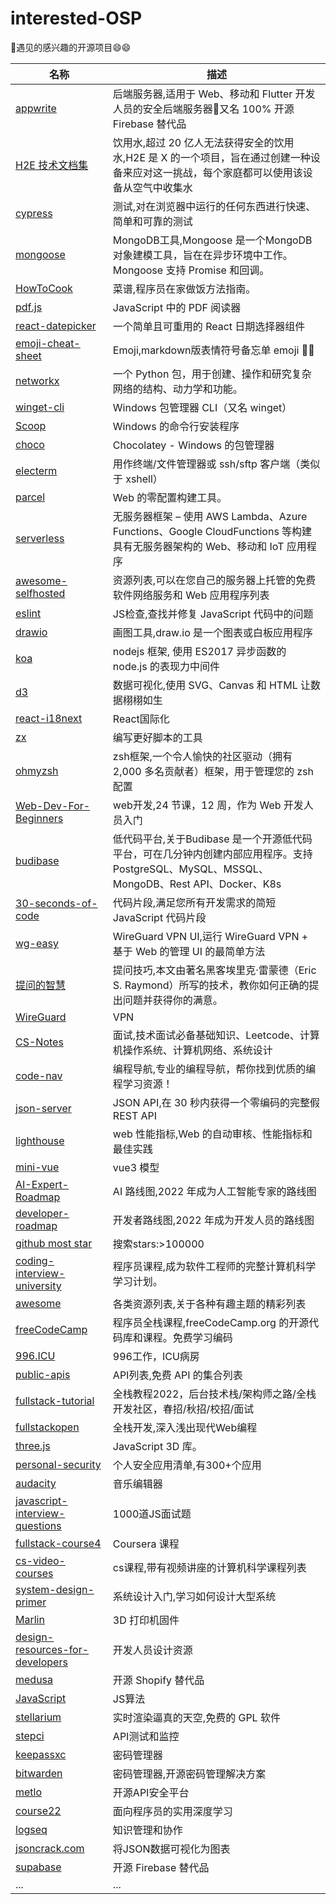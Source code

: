 # interested-OSP
🚀遇见的感兴趣的开源项目:smile::smile:

|名称|描述|
|---------------------------|--------------------------|
| [appwrite](https://github.com/appwrite/appwrite) |后端服务器,适用于 Web、移动和 Flutter 开发人员的安全后端服务器🚀又名 100% 开源 Firebase 替代品 |
|[H2E 技术文档集](https://github.com/google/h2e_technical_documentation)|饮用水,超过 20 亿人无法获得安全的饮用水,H2E 是 X 的一个项目，旨在通过创建一种设备来应对这一挑战，每个家庭都可以使用该设备从空气中收集水|
|[cypress](https://github.com/cypress-io/cypress)|测试,对在浏览器中运行的任何东西进行快速、简单和可靠的测试|
|[mongoose](https://github.com/Automattic/mongoose)|MongoDB工具,Mongoose 是一个MongoDB对象建模工具，旨在在异步环境中工作。Mongoose 支持 Promise 和回调。|
|[HowToCook](https://github.com/Anduin2017/HowToCook)|菜谱,程序员在家做饭方法指南。|
|[pdf.js](https://github.com/mozilla/pdf.js)|JavaScript 中的 PDF 阅读器|
|[react-datepicker](https://github.com/Hacker0x01/react-datepicker)|一个简单且可重用的 React 日期选择器组件|
|[emoji-cheat-sheet](https://github.com/ikatyang/emoji-cheat-sheet)|Emoji,markdown版表情符号备忘单 emoji :rofl::rofl:|
|[networkx](https://github.com/networkx/networkx)|一个 Python 包，用于创建、操作和研究复杂网络的结构、动力学和功能。|
|[winget-cli](https://github.com/microsoft/winget-cli)|Windows 包管理器 CLI（又名 winget）|
|[Scoop](https://github.com/ScoopInstaller/Scoop)| Windows 的命令行安装程序|
|[choco](https://github.com/chocolatey/choco)| Chocolatey - Windows 的包管理器|
|[electerm](https://github.com/electerm/electerm)| 用作终端/文件管理器或 ssh/sftp 客户端（类似于 xshell）|
|[parcel](https://github.com/parcel-bundler/parcel)| Web 的零配置构建工具。|
|[serverless](https://github.com/serverless/serverless)|无服务器框架 – 使用 AWS Lambda、Azure Functions、Google CloudFunctions 等构建具有无服务器架构的 Web、移动和 IoT 应用程序|
|[awesome-selfhosted](https://github.com/awesome-selfhosted/awesome-selfhosted)|资源列表,可以在您自己的服务器上托管的免费软件网络服务和 Web 应用程序列表|
|[eslint](https://github.com/eslint/eslint)|JS检查,查找并修复 JavaScript 代码中的问题|
|[drawio](https://github.com/jgraph/drawio)|画图工具,draw.io 是一个图表或白板应用程序|
[koa](https://github.com/koajs/koa)|nodejs 框架, 使用 ES2017 异步函数的 node.js 的表现力中间件
|[d3](https://github.com/d3/d3)|数据可视化,使用 SVG、Canvas 和 HTML 让数据栩栩如生|
|[react-i18next](https://github.com/i18next/react-i18next)|React国际化|
|[zx](https://github.com/google/zx)|编写更好脚本的工具|
|[ohmyzsh](https://github.com/ohmyzsh/ohmyzsh)|zsh框架,一个令人愉快的社区驱动（拥有 2,000 多名贡献者）框架，用于管理您的 zsh 配置|
|[Web-Dev-For-Beginners](https://github.com/microsoft/Web-Dev-For-Beginners)|web开发,24 节课，12 周，作为 Web 开发人员入门|
|[budibase](https://github.com/Budibase/budibase)|低代码平台,关于Budibase 是一个开源低代码平台，可在几分钟内创建内部应用程序。支持 PostgreSQL、MySQL、MSSQL、MongoDB、Rest API、Docker、K8s|
|[30-seconds-of-code](https://github.com/30-seconds/30-seconds-of-code)|代码片段,满足您所有开发需求的简短 JavaScript 代码片段
|[wg-easy](https://github.com/WeeJeWel/wg-easy)|WireGuard VPN UI,运行 WireGuard VPN + 基于 Web 的管理 UI 的最简单方法
|[提问的智慧](https://github.com/ryanhanwu/How-To-Ask-Questions-The-Smart-Way)|提问技巧,本文由著名黑客埃里克·雷蒙德（Eric S. Raymond）所写的技术，教你如何正确的提出问题并获得你的满意。
|[WireGuard](https://github.com/WireGuard)|VPN|
|[CS-Notes](https://github.com/CyC2018/CS-Notes)|面试,技术面试必备基础知识、Leetcode、计算机操作系统、计算机网络、系统设计|
|[code-nav](https://github.com/liyupi/code-nav)|编程导航,专业的编程导航，帮你找到优质的编程学习资源！|
|[json-server](https://github.com/typicode/json-server)|JSON API,在 30 秒内获得一个零编码的完整假 REST API|
|[lighthouse](https://github.com/GoogleChrome/lighthouse)|web 性能指标,Web 的自动审核、性能指标和最佳实践|
|[mini-vue](https://github.com/cuixiaorui/mini-vue)| vue3 模型|
|[AI-Expert-Roadmap](https://github.com/AMAI-GmbH/AI-Expert-Roadmap)|AI 路线图,2022 年成为人工智能专家的路线图|
|[developer-roadmap](https://github.com/kamranahmedse/developer-roadmap)|开发者路线图,2022 年成为开发人员的路线图|
|[github most star](https://github.com/search?q=stars%3A%3E100000&type=Repositories)|搜索stars:>100000|
|[coding-interview-university](https://github.com/jwasham/coding-interview-university)|程序员课程,成为软件工程师的完整计算机科学学习计划。|
|[awesome](https://github.com/sindresorhus/awesome)|各类资源列表,关于各种有趣主题的精彩列表|
|[freeCodeCamp](https://github.com/freeCodeCamp/freeCodeCamp)|程序员全栈课程,freeCodeCamp.org 的开源代码库和课程。免费学习编码|
|[996.ICU](https://github.com/996icu/996.ICU)|996工作，ICU病房|
|[public-apis](https://github.com/public-apis/public-apis)|API列表,免费 API 的集合列表|
|[fullstack-tutorial](https://github.com/frank-lam/fullstack-tutorial)|全栈教程2022，后台技术栈/架构师之路/全栈开发社区，春招/秋招/校招/面试|
|[fullstackopen](https://fullstackopen.com/zh/)|全栈开发,深入浅出现代Web编程|
|[three.js](https://github.com/mrdoob/three.js)|JavaScript 3D 库。|
|[personal-security](https://github.com/Lissy93/personal-security-checklist)|个人安全应用清单,有300+个应用|
|[audacity](https://github.com/audacity/audacity)|音乐编辑器||
|[javascript-interview-questions](https://github.com/sudheerj/javascript-interview-questions)|1000道JS面试题|
|[fullstack-course4](https://github.com/jhu-ep-coursera/fullstack-course4)| Coursera 课程|
|[cs-video-courses](https://github.com/Developer-Y/cs-video-courses)|cs课程,带有视频讲座的计算机科学课程列表|
|[system-design-primer](https://github.com/donnemartin/system-design-primer)|系统设计入门,学习如何设计大型系统|
|[Marlin](https://github.com/MarlinFirmware/Marlin)| 3D 打印机固件|
|[design-resources-for-developers](https://github.com/bradtraversy/design-resources-for-developers)|开发人员设计资源|
|[medusa](https://github.com/medusajs/medusa)|开源 Shopify 替代品|
|[JavaScript](https://github.com/TheAlgorithms/JavaScript)|JS算法|
|[stellarium](https://github.com/Stellarium/stellarium)|实时渲染逼真的天空,免费的 GPL 软件|
|[stepci](https://github.com/stepci/stepci)|API测试和监控|
|[keepassxc](https://github.com/keepassxreboot/keepassxc)|密码管理器|
|[bitwarden](https://github.com/bitwarden)|密码管理器,开源密码管理解决方案|
|[metlo](https://github.com/metlo-labs/metlo)|开源API安全平台|
|[course22](https://github.com/fastai/course22)|面向程序员的实用深度学习|
|[logseq](https://github.com/logseq/logseq)|知识管理和协作|
|[jsoncrack.com](https://github.com/AykutSarac/jsoncrack.com)|将JSON数据可视化为图表|
|[supabase](https://github.com/supabase/supabase)|开源 Firebase 替代品|
|...|...|
